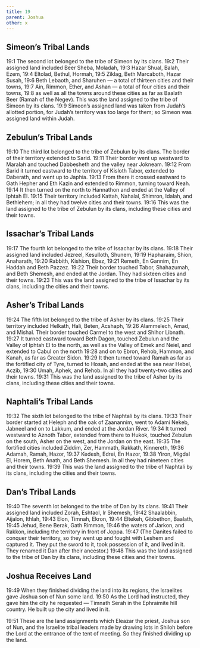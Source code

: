 ```yaml
---
title: 19
parent: Joshua
other: x
---
```


## Simeon’s Tribal Lands

<a name="19:1">19:1</a> The second lot belonged to the tribe of Simeon by its clans. <a name="19:2">19:2</a> Their assigned land included Beer Sheba, Moladah, <a name="19:3">19:3</a> Hazar Shual, Balah, Ezem, <a name="19:4">19:4</a> Eltolad, Bethul, Hormah, <a name="19:5">19:5</a> Ziklag, Beth Marcaboth, Hazar Susah, <a name="19:6">19:6</a> Beth Lebaoth, and Sharuhen — a total of thirteen cities and their towns, <a name="19:7">19:7</a> Ain, Rimmon, Ether, and Ashan — a total of four cities and their towns, <a name="19:8">19:8</a> as well as all the towns around these cities as far as Baalath Beer (Ramah of the Negev). This was the land assigned to the tribe of Simeon by its clans. <a name="19:9">19:9</a> Simeon’s assigned land was taken from Judah’s allotted portion, for Judah’s territory was too large for them; so Simeon was assigned land within Judah.

## Zebulun’s Tribal Lands

<a name="19:10">19:10</a> The third lot belonged to the tribe of Zebulun by its clans. The border of their territory extended to Sarid. <a name="19:11">19:11</a> Their border went up westward to Maralah and touched Dabbesheth and the valley near Jokneam. <a name="19:12">19:12</a> From Sarid it turned eastward to the territory of Kisloth Tabor, extended to Daberath, and went up to Japhia. <a name="19:13">19:13</a> From there it crossed eastward to Gath Hepher and Eth Kazin and extended to Rimmon, turning toward Neah. <a name="19:14">19:14</a> It then turned on the north to Hannathon and ended at the Valley of Iphtah El. <a name="19:15">19:15</a> Their territory included Kattah, Nahalal, Shimron, Idalah, and Bethlehem; in all they had twelve cities and their towns. <a name="19:16">19:16</a> This was the land assigned to the tribe of Zebulun by its clans, including these cities and their towns.

## Issachar’s Tribal Lands

<a name="19:17">19:17</a> The fourth lot belonged to the tribe of Issachar by its clans. <a name="19:18">19:18</a> Their assigned land included Jezreel, Kesulloth, Shunem, <a name="19:19">19:19</a> Hapharaim, Shion, Anaharath, <a name="19:20">19:20</a> Rabbith, Kishion, Ebez, <a name="19:21">19:21</a> Remeth, En Gannim, En Haddah and Beth Pazzez. <a name="19:22">19:22</a> Their border touched Tabor, Shahazumah, and Beth Shemesh, and ended at the Jordan. They had sixteen cities and their towns. <a name="19:23">19:23</a> This was the land assigned to the tribe of Issachar by its clans, including the cities and their towns.

## Asher’s Tribal Lands

<a name="19:24">19:24</a> The fifth lot belonged to the tribe of Asher by its clans. <a name="19:25">19:25</a> Their territory included Helkath, Hali, Beten, Acshaph, <a name="19:26">19:26</a> Alammelech, Amad, and Mishal. Their border touched Carmel to the west and Shihor Libnath. <a name="19:27">19:27</a> It turned eastward toward Beth Dagon, touched Zebulun and the Valley of Iphtah El to the north, as well as the Valley of Emek and Neiel, and extended to Cabul on the north <a name="19:28">19:28</a> and on to Ebron, Rehob, Hammon, and Kanah, as far as Greater Sidon. <a name="19:29">19:29</a> It then turned toward Ramah as far as the fortified city of Tyre, turned to Hosah, and ended at the sea near Hebel, Aczib, <a name="19:30">19:30</a> Umah, Aphek, and Rehob. In all they had twenty-two cities and their towns. <a name="19:31">19:31</a> This was the land assigned to the tribe of Asher by its clans, including these cities and their towns.

## Naphtali’s Tribal Lands

<a name="19:32">19:32</a> The sixth lot belonged to the tribe of Naphtali by its clans. <a name="19:33">19:33</a> Their border started at Heleph and the oak of Zaanannim, went to Adami Nekeb, Jabneel and on to Lakkum, and ended at the Jordan River. <a name="19:34">19:34</a> It turned westward to Aznoth Tabor, extended from there to Hukok, touched Zebulun on the south, Asher on the west, and the Jordan on the east. <a name="19:35">19:35</a> The fortified cities included Ziddim, Zer, Hammath, Rakkath, Kinnereth, <a name="19:36">19:36</a> Adamah, Ramah, Hazor, <a name="19:37">19:37</a> Kedesh, Edrei, En Hazor, <a name="19:38">19:38</a> Yiron, Migdal El, Horem, Beth Anath, and Beth Shemesh. In all they had nineteen cities and their towns. <a name="19:39">19:39</a> This was the land assigned to the tribe of Naphtali by its clans, including the cities and their towns.

## Dan’s Tribal Lands

<a name="19:40">19:40</a> The seventh lot belonged to the tribe of Dan by its clans. <a name="19:41">19:41</a> Their assigned land included Zorah, Eshtaol, Ir Shemesh, <a name="19:42">19:42</a> Shaalabbin, Aijalon, Ithlah, <a name="19:43">19:43</a> Elon, Timnah, Ekron, <a name="19:44">19:44</a> Eltekeh, Gibbethon, Baalath, <a name="19:45">19:45</a> Jehud, Bene Berak, Gath Rimmon, <a name="19:46">19:46</a> the waters of Jarkon, and Rakkon, including the territory in front of Joppa. <a name="19:47">19:47</a> (The Danites failed to conquer their territory, so they went up and fought with Leshem and captured it. They put the sword to it, took possession of it, and lived in it. They renamed it Dan after their ancestor.) <a name="19:48">19:48</a> This was the land assigned to the tribe of Dan by its clans, including these cities and their towns.

## Joshua Receives Land

<a name="19:49">19:49</a> When they finished dividing the land into its regions, the Israelites gave Joshua son of Nun some land. <a name="19:50">19:50</a> As the Lord had instructed, they gave him the city he requested — Timnath Serah in the Ephraimite hill country. He built up the city and lived in it.

<a name="19:51">19:51</a> These are the land assignments which Eleazar the priest, Joshua son of Nun, and the Israelite tribal leaders made by drawing lots in Shiloh before the Lord at the entrance of the tent of meeting. So they finished dividing up the land.